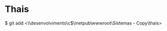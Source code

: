 # Thais
<!DOCTYPE html>
<html>
  <head>
    <meta charset="UTF-8">
    <title> Meu Site </title>
  </head>
  <body>
  </body>
</html>
$ git add <\\desenvolvimento\c$\inetpub\wwwroot\Sistemas - Copy\thais> 
